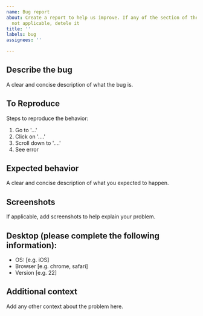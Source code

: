 ```yaml
---
name: Bug report
about: Create a report to help us improve. If any of the section of the template is
  not applicable, detele it
title: ''
labels: bug
assignees: ''

---
```


Describe the bug
------------------------

A clear and concise description of what the bug is.

To Reproduce
------------------------

Steps to reproduce the behavior:
1. Go to '...'
2. Click on '....'
3. Scroll down to '....'
4. See error

Expected behavior
----------------------------

A clear and concise description of what you expected to happen.

Screenshots
----------------------------

If applicable, add screenshots to help explain your problem.

Desktop (please complete the following information):
---------------------------------------------------------------------
 - OS: [e.g. iOS]
 - Browser [e.g. chrome, safari]
 - Version [e.g. 22]

Additional context
--------------------------

Add any other context about the problem here.
